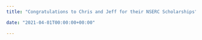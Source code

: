 ```yaml
---
title: "Congratulations to Chris and Jeff for their NSERC Scholarships"

date: "2021-04-01T00:00:00+00:00"

---
```


